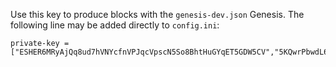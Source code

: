 Use this key to produce blocks with the `genesis-dev.json` Genesis.
The following line may be added directly to `config.ini`:

```
private-key = ["ESHER6MRyAjQq8ud7hVNYcfnVPJqcVpscN5So8BhtHuGYqET5GDW5CV","5KQwrPbwdL6PhXujxW37FSSQZ1JiwsST4cqQzDeyXtP79zkvFD3"]
```
